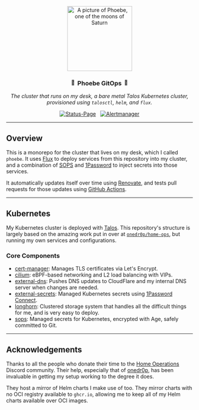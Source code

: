 <div align="center">

<img src="https://avatars.githubusercontent.com/in/1354746?s=512" alt="A picture of Phoebe, one of the moons of Saturn" align="center" width="175px" height="175px" />

### <img src="https://fonts.gstatic.com/s/e/notoemoji/latest/1f680/512.gif" alt="🚀" width="16" height="16"> Phoebe GitOps <img src="https://fonts.gstatic.com/s/e/notoemoji/latest/1f6a7/512.gif" alt="🚧" width="16" height="16">

_The cluster that runs on my desk, a bare metal Talos Kubernetes cluster, provisioned using `talosctl`, `helm`, and `flux`._

</div>

<div align="center">

[![Status-Page](https://img.shields.io/uptimerobot/status/m793599155-ba1b18e51c9f8653acd0f5c1?color=brightgreeen&label=Status%20Page&style=for-the-badge&logo=statuspage&logoColor=white)](https://status.hayden.moe)&nbsp;&nbsp;
[![Alertmanager](https://img.shields.io/uptimerobot/status/m793494864-dfc695db066960233ac70f45?color=brightgreeen&label=Alertmanager&style=for-the-badge&logo=prometheus&logoColor=white)](https://status.hayden.moe)

</div>

---

## Overview

This is a monorepo for the cluster that lives on my desk, which I called
`phoebe`. It uses [Flux](https://fluxcd.io) to deploy services from this
repository into my cluster, and a combination of [SOPS](https://getsops.io/) and
[1Password](https://1password.com) to inject secrets into those services.

It automatically updates itself over time using
[Renovate](https://docs.renovatebot.com/), and tests pull requests for those
updates using [GitHub Actions](https://github.com/features/actions).

---

## Kubernetes

My Kubernetes cluster is deployed with [Talos](https://www.talos.dev). This
repository's structure is largely based on the amazing work put in over at
[`onedr0p/home-ops`](https://github.com/onedr0p/home-ops), but running my own
services and configurations.

### Core Components

- [cert-manager](https://github.com/cert-manager/cert-manager): Manages TLS certificates via Let's Encrypt.
- [cilium](https://github.com/cilium/cilium): eBPF-based networking and L2 load balancing with VIPs.
- [external-dns](https://github.com/kubernetes-sigs/external-dns): Pushes DNS updates to CloudFlare and my internal DNS server when changes are needed.
- [external-secrets](https://github.com/external-secrets/external-secrets): Managed Kubernetes secrets using [1Password Connect](https://github.com/1Password/connect).
- [longhorn](https://github.com/longhorn/longhorn): Clustered storage system that handles all the difficult things for me, and is very easy to deploy.
- [sops](https://github.com/getsops/sops): Managed secrets for Kubernetes, encrypted with Age, safely committed to Git.

---

## Acknowledgements

Thanks to all the people who donate their time to the
[Home Operations](https://discord.gg/home-operations) Discord community. Their
help, especially that of [onedr0p](https://github.com/onedr0p), has been
invaluable in getting my setup working to the degree it does.

They host a mirror of Helm charts I make use of too. They mirror charts with no
OCI registry available to `ghcr.io`, allowing me to keep all of my Helm charts
available over OCI images.
